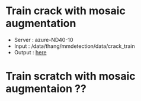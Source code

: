 # Train crack with mosaic augmentation
- Server : azure-ND40-10
- Input : /data/thang/mmdetection/data/crack_train
- Output : [here](https://docs.google.com/spreadsheets/d/1KlHp8JMT5wzkWJGkNJXShUYlMDnimKDmfxsxLz9gcaE/edit#gid=1808390504)

# Train scratch with mosaic augmentaion ??